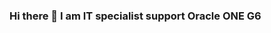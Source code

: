 ### Hi there 👋 I am IT specialist support Oracle ONE G6

<!--
**LuisAYW/LuisAYW** is a ✨ _special_ ✨ repository because its `README.md` (this file) appears on your GitHub profile.


- 🔭 I’m currently working on ...kali linux, server linux, 
- 🌱 I’m currently learning ...html, javascript, css, python, Nmap, nessus, 
